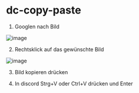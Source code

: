 # dc-copy-paste

1. Googlen nach Bild

![image](https://github.com/user-attachments/assets/de1c9b78-a0c7-4e39-9a2a-ebb271f68e94)

2. Rechtsklick auf das gewünschte Bild

![image](https://github.com/user-attachments/assets/d3f17392-b0ee-4903-bcd9-35cd1fb6012e)

3. Bild kopieren drücken

4. In discord Strg+V oder Ctrl+V drücken und Enter
